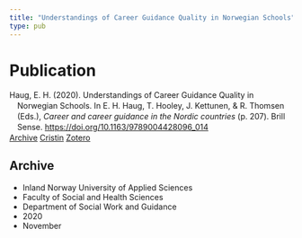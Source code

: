 ```yaml
---
title: "Understandings of Career Guidance Quality in Norwegian Schools"
type: pub
---
```

<h1>Publication</h1>
<article id="csl-bib-container-ARG2BP93" class="csl-bib-container">
  <div class="csl-bib-body" style="line-height: 1.35; padding-left: 1em; text-indent:-1em;">
  <div class="csl-entry">Haug, E. H. (2020). Understandings of Career Guidance Quality in Norwegian Schools. In E. H. Haug, T. Hooley, J. Kettunen, &amp; R. Thomsen (Eds.), <i>Career and career guidance in the Nordic countries</i> (p. 207). Brill Sense. <a href="https://doi.org/10.1163/9789004428096_014">https://doi.org/10.1163/9789004428096_014</a></div>
</div>
  <div class="csl-bib-buttons">
    <a href="#taxonomy-article-ARG2BP93" class="csl-bib-button">Archive</a>
    <a href="https://app.cristin.no/results/show.jsf?id=1849598" alt="Cristin URL" class="csl-bib-button">Cristin</a>
    <a href="http://zotero.org/groups/5022929/items/ARG2BP93" alt="Zotero URL" class="csl-bib-button">Zotero</a>
  </div>
  <div id="csl-bib-meta-container-ARG2BP93"></div>
</article>
<div id="csl-bib-meta-ARG2BP93" class="csl-bib-meta">
  <article id="taxonomy-article-ARG2BP93" class="taxonomy-article">
    <h1>Archive</h1>
    <ul>
      <li>Inland Norway University of Applied Sciences</li>
      <li>Faculty of Social and Health Sciences</li>
      <li>Department of Social Work and Guidance</li>
      <li>2020</li>
      <li>November</li>
    </ul>
  </article>
</div>
